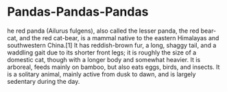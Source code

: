 # Pandas-Pandas-Pandas
he red panda (Ailurus fulgens), also called the lesser panda, the red bear-cat, and the red cat-bear, is a mammal native to the eastern Himalayas and southwestern China.[1] It has reddish-brown fur, a long, shaggy tail, and a waddling gait due to its shorter front legs; it is roughly the size of a domestic cat, though with a longer body and somewhat heavier. It is arboreal, feeds mainly on bamboo, but also eats eggs, birds, and insects. It is a solitary animal, mainly active from dusk to dawn, and is largely sedentary during the day.
